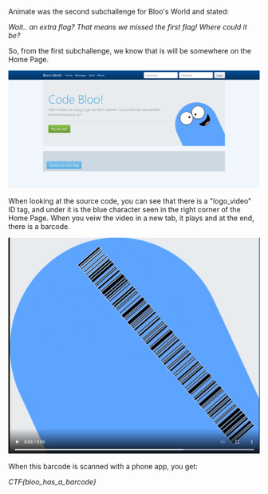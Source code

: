 Animate was the second subchallenge for Bloo's World and stated:

_Wait.. an extra flag? That means we missed the first flag! Where could it be?_

So, from the first subchallenge, we know that is will be somewhere on the Home Page.

![](images/home_page.JPG)

When looking at the source code, you can see that there is a "logo_video" ID tag, and under it is the blue character seen in the right corner of the Home Page. When you veiw the video in a new tab, it plays and at the end, there is a barcode. 

![](images/bloo_barcode.JPG)

When this barcode is scanned with a phone app, you get:

_CTF{bloo_has_a_barcode}_



